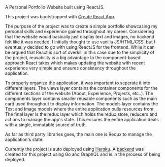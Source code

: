 A Personal Portfolio Website built using ReactJS.

This project was bootstrapped with [Create React App](https://github.com/facebookincubator/create-react-app).

The purpose of the project was to create a simple portfolio showcasing my personal skills and experience gained throughout my career. Considering that the website would basically just display text and images, no backend felt like it was needed. I initially thought to use vanilla JS/HTML/CSS, but I eventually decided to go with using ReactJS for the frontend. While it can be argued that React is sort of overkill in this case due to the simplicity of the project, reusability is a big advantage to the component-based approach React takes which makes updating the website with recent experience very simple and ensures consistency throughout the application.

To properly organize the application, it was important to seperate it into different layers. The views layer contains the container components for the different sections of the website (About, Experience, Projects, etc..). The components layer contains smaller reusable components such as the main card used throughout to display information. The models layer contains the Text and Image models where the entire application pulls resources from. The final layer is the redux layer which holds the redux store, reducers and actions to manage the app's state. This ensures the entire application deals with a single, immutable source of truth.

As far as third party libraries goes, the main one is Redux to manage the application's state.

Currently the project is auto deployed using [Heroku](http://heroku.com/). A [backend](https://github.com/husseinalkasake/personal-website-graphql) was created for this project using Go and GraphQL and is in the process of being deployed.
